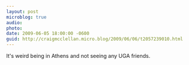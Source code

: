 ```yaml
---
layout: post
microblog: true
audio: 
photo: 
date: 2009-06-05 18:00:00 -0600
guid: http://craigmcclellan.micro.blog/2009/06/06/t2057239010.html
---
```

It's weird being in Athens and not seeing any UGA friends.
